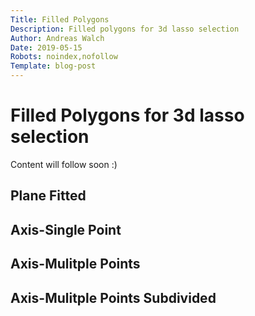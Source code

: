```yaml
---
Title: Filled Polygons
Description: Filled polygons for 3d lasso selection
Author: Andreas Walch
Date: 2019-05-15
Robots: noindex,nofollow
Template: blog-post
---
```

# Filled Polygons for 3d lasso selection

Content will follow soon :)

## Plane Fitted

## Axis-Single Point

## Axis-Mulitple Points

## Axis-Mulitple Points Subdivided

